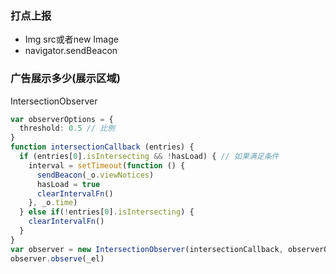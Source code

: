 ### 打点上报
- Img src或者new Image
- navigator.sendBeacon

### 广告展示多少(展示区域)
IntersectionObserver

```ts
var observerOptions = {
  threshold: 0.5 // 比例
}
function intersectionCallback (entries) {
  if (entries[0].isIntersecting && !hasLoad) { // 如果满足条件
    interval = setTimeout(function () {
      sendBeacon(_o.viewNotices)
      hasLoad = true
      clearIntervalFn()
    }, _o.time)
  } else if(!entries[0].isIntersecting) {
    clearIntervalFn()
  }
}
var observer = new IntersectionObserver(intersectionCallback, observerOptions)
observer.observe(_el)
```

